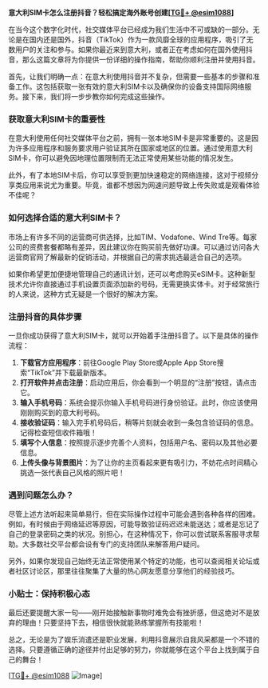 **意大利SIM卡怎么注册抖音？轻松搞定海外账号创建[[TG💪+ @esim1088](https://t.me/s/esim1088)]**

在当今这个数字化时代，社交媒体平台已经成为我们生活中不可或缺的一部分。无论是在国内还是国外，抖音（TikTok）作为一款风靡全球的应用程序，吸引了无数用户的关注和参与。如果你最近来到意大利，或者正在考虑如何在国外使用抖音，那么这篇文章将为你提供一份详细的操作指南，帮助你顺利注册并使用抖音。

首先，让我们明确一点：在意大利使用抖音并不复杂，但需要一些基本的步骤和准备工作。这包括获取一张有效的意大利SIM卡以及确保你的设备支持国际网络服务。接下来，我们将一步步教你如何完成这些操作。

### 获取意大利SIM卡的重要性

在意大利使用任何社交媒体平台之前，拥有一张本地SIM卡是非常重要的。这是因为许多应用程序和服务要求用户验证其所在国家或地区的位置。通过使用意大利SIM卡，你可以避免因地理位置限制而无法正常使用某些功能的情况发生。

此外，有了本地SIM卡后，你可以享受到更加快速稳定的网络连接，这对于视频分享类应用来说尤为重要。毕竟，谁都不想因为网速问题导致上传失败或是观看体验不佳呢？

### 如何选择合适的意大利SIM卡？

市场上有许多不同的运营商可供选择，比如TIM、Vodafone、Wind Tre等。每家公司的资费套餐都略有差异，因此建议你在购买前先做好功课。可以通过访问各大运营商官网了解最新的促销活动，并根据自己的需求挑选最适合自己的选项。

如果你希望更加便捷地管理自己的通讯计划，还可以考虑购买eSIM卡。这种新型技术允许你直接通过手机设置页面添加新的号码，无需更换实体卡。对于经常旅行的人来说，这种方式无疑是一个很好的解决方案。

### 注册抖音的具体步骤

一旦你成功获得了意大利SIM卡，就可以开始着手注册抖音了。以下是具体的操作流程：

1. **下载官方应用程序**：前往Google Play Store或Apple App Store搜索“TikTok”并下载最新版本。
2. **打开软件并点击注册**：启动应用后，你会看到一个明显的“注册”按钮，请点击它。
3. **输入手机号码**：系统会提示你输入手机号码进行身份验证。此时，你应该使用刚刚购买到的意大利号码。
4. **接收验证码**：输入完手机号码后，稍等片刻就会收到一条包含验证码的信息。记得检查短信收件箱哦！
5. **填写个人信息**：按照提示逐步完善个人资料，包括用户名、密码以及其他必要信息。
6. **上传头像与背景图片**：为了让你的主页看起来更有吸引力，不妨花点时间精心挑选一张代表自己风格的照片吧！

### 遇到问题怎么办？

尽管上述方法听起来简单易行，但在实际操作过程中可能会遇到各种各样的困难。例如，有时候由于网络延迟等原因，可能导致验证码迟迟未能送达；或者是忘记了自己的登录密码之类的状况。别担心，在这种情况下，你可以尝试联系客服寻求帮助。大多数社交平台都会设有专门的支持团队来解答用户疑问。

另外，如果你发现自己始终无法正常使用某个特定的功能，也可以查阅相关论坛或者社区讨论区，那里往往聚集了大量的热心网友愿意分享他们的经验技巧。

### 小贴士：保持积极心态

最后还要提醒大家一句——刚开始接触新事物时难免会有挫折感，但这绝对不是放弃的理由！只要坚持下去，相信很快就能熟练掌握所有技能啦！

总之，无论是为了娱乐消遣还是职业发展，利用抖音展示自我风采都是一个不错的选择。只要遵循正确的途径并付出足够的努力，你就能够在这个平台上找到属于自己的舞台！

[[TG💪+ @esim1088](https://t.me/s/esim1088) ![Image](https://i.postimg.cc/4NQfJmqS/Snipaste-2025-05-13-00-14-12.png)]